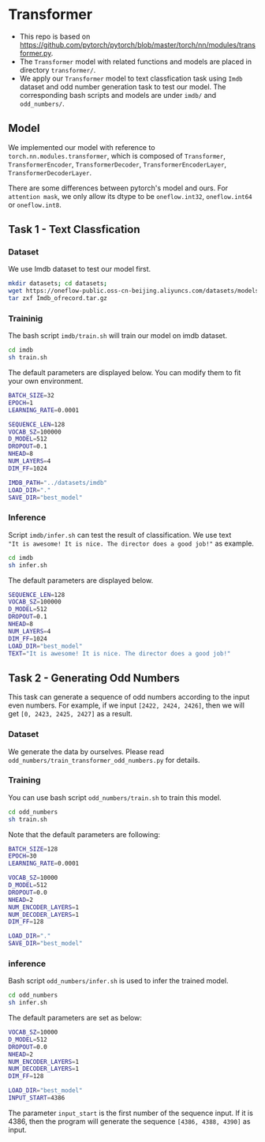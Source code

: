 # Transformer
- This repo is based on https://github.com/pytorch/pytorch/blob/master/torch/nn/modules/transformer.py.
- The `Transformer` model with related functions and models are placed in directory `transformer/`.
- We apply our `Transformer` model to text classfication task using `Imdb` dataset and odd number generation task to test our model. The corresponding bash scripts and models are under `imdb/` and `odd_numbers/`.

## Model

We implemented our model with reference to `torch.nn.modules.transformer`, which is composed of `Transformer`, `TransformerEncoder`, `TransformerDecoder`, `TransformerEncoderLayer`,
`TransformerDecoderLayer`.

There are some differences between pytorch's model and ours. For `attention mask`, we only allow its dtype to be `oneflow.int32`, `oneflow.int64` or `oneflow.int8`.

## Task 1 - Text Classfication

### Dataset

We use Imdb dataset to test our model first.

```bash
mkdir datasets; cd datasets;
wget https://oneflow-public.oss-cn-beijing.aliyuncs.com/datasets/models/Imdb_ofrecord.tar.gz
tar zxf Imdb_ofrecord.tar.gz
```

### Traininig

The bash script `imdb/train.sh` will train our model on imdb dataset.

```bash
cd imdb
sh train.sh
```

The default parameters are displayed below. You can modify them to fit your own environment.

```bash
BATCH_SIZE=32
EPOCH=1
LEARNING_RATE=0.0001

SEQUENCE_LEN=128
VOCAB_SZ=100000
D_MODEL=512
DROPOUT=0.1
NHEAD=8
NUM_LAYERS=4
DIM_FF=1024

IMDB_PATH="../datasets/imdb"
LOAD_DIR="."
SAVE_DIR="best_model"
```

### Inference

Script `imdb/infer.sh` can test the result of classification. We use text `"It is awesome! It is nice. The director does a good job!"` as example.

```bash
cd imdb
sh infer.sh
```

The default parameters are displayed below.

```bash
SEQUENCE_LEN=128
VOCAB_SZ=100000
D_MODEL=512
DROPOUT=0.1
NHEAD=8
NUM_LAYERS=4
DIM_FF=1024
LOAD_DIR="best_model"
TEXT="It is awesome! It is nice. The director does a good job!"
```

## Task 2 - Generating Odd Numbers

This task can generate a sequence of odd numbers according to the input even numbers. For example, if we input `[2422, 2424, 2426]`, then we will get `[0, 2423, 2425, 2427]` as a result.

### Dataset

We generate the data by ourselves. Please read `odd_numbers/train_transformer_odd_numbers.py` for details.

### Training

You can use bash script `odd_numbers/train.sh` to train this model.

```bash
cd odd_numbers
sh train.sh
```

Note that the default parameters are following:

```bash
BATCH_SIZE=128
EPOCH=30
LEARNING_RATE=0.0001

VOCAB_SZ=10000
D_MODEL=512
DROPOUT=0.0
NHEAD=2
NUM_ENCODER_LAYERS=1
NUM_DECODER_LAYERS=1
DIM_FF=128

LOAD_DIR="."
SAVE_DIR="best_model"
```

### inference

Bash script `odd_numbers/infer.sh` is used to infer the trained model.

```bash
cd odd_numbers
sh infer.sh
```

The default parameters are set as below:

```bash
VOCAB_SZ=10000
D_MODEL=512
DROPOUT=0.0
NHEAD=2
NUM_ENCODER_LAYERS=1
NUM_DECODER_LAYERS=1
DIM_FF=128

LOAD_DIR="best_model"
INPUT_START=4386
```

The parameter `input_start` is the first number of the sequence input. If it is 4386, then the program will generate the sequence `[4386, 4388, 4390]` as input.
